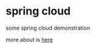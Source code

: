 # spring cloud


some spring cloud demonstration

more about is [here](https://github.com/liaokailin/springcloud/tree/master/note)
